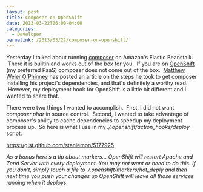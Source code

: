 ```yaml
---
layout: post
title: Composer on OpenShift
date: 2013-03-22T06:00-04:00
categories:
  - Developer
permalink: /2013/03/22/composer-on-openshift/
---
```

Yesterday I talked about running [composer](http://getcomposer.org) on Amazon's Elastic Beanstalk.  There it is builtin and works out of the box for you.  If you are on [OpenShift](http://openshift.com) (my preferred PaaS) composer does not come out of the box.  [Matthew Weier O'Phinney](http://www.mwop.net) has posted an article on the steps he took to get composer installing his project's dependencies, and that's definitely a worthy read.  However, my deployment hook for OpenShift is a little bit different and I wanted to share that.

There were two things I wanted to accomplish.  First, I did not want _composer.phar_ in source control.  Second, I wanted to take advantage of composer's ability to cache dependencies to speedup my deployment process up.  So here is what I use in my _./.openshift/action\_hooks/deploy_ script:

https://gist.github.com/stanlemon/5177925

_As a bonus here's a tip about markers... OpenShift will restart Apache and Zend Server with every deployment. You may not want or need to do this. If you don't, simply touch a file to ./.openshift/markers/hot\_deply and then next time you push your changes up OpenShift will leave all those services running when it deploys._
